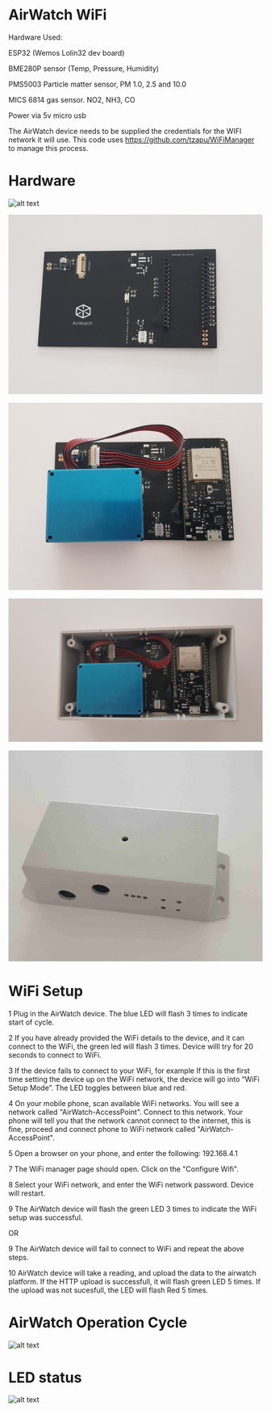 AirWatch WiFi
==============


Hardware Used:

ESP32 (Wemos Lolin32 dev board)

BME280P sensor (Temp, Pressure, Humidity)

PMS5003 Particle matter sensor, PM 1.0, 2.5 and 10.0

MICS 6814 gas sensor. NO2, NH3, CO

Power via 5v micro usb 

The AirWatch device needs to be supplied the credentials for the WIFI network it will use. 
This code uses https://github.com/tzapu/WiFiManager to manage this process. 


Hardware
=================

![alt text](https://github.com/rorygleeson/AirWatch/blob/master/Devices/WiFi/WIFI.png)


![alt text](https://github.com/rorygleeson/AirWatch/blob/master/Devices/WiFi/1.jpg)

![alt text](https://github.com/rorygleeson/AirWatch/blob/master/Devices/WiFi/4.jpg)


![alt text](https://github.com/rorygleeson/AirWatch/blob/master/Devices/WiFi/7.jpg)

![alt text](https://github.com/rorygleeson/AirWatch/blob/master/Devices/WiFi/8.jpg)

WiFi Setup
==========

1 Plug in the AirWatch device. The blue LED will flash 3 times to indicate start of cycle.  

2 If you have already provided the WiFi details to the device, and it can connect to the WiFi, the green led will flash 3 times. Device willl try for 20 seconds to connect to WiFi. 

3 If the device fails to connect to your WiFi, for example If this is the first time setting the device up on the WiFi network, the device will go into “WiFi Setup Mode”. The LED toggles between blue and red. 

4 On your mobile phone, scan available WiFi networks. You will see a network called "AirWatch-AccessPoint". Connect to this network. Your phone will tell you that the network cannot connect to the internet, this is fine, proceed and connect phone to WiFi network called "AirWatch-AccessPoint". 

5 Open a browser on your phone, and enter the following: 192.168.4.1

7 The WiFi manager page should open. Click on the "Configure Wifi". 

8 Select your WiFi network, and enter the WiFi network password. Device will restart. 

9 The AirWatch device will flash the green LED 3 times to indicate the WiFi setup was successful.

OR

9 The AirWatch device will fail to connect to WiFi and repeat the above steps. 

10 AirWatch device will take a reading, and upload the data to the airwatch platform. If the HTTP upload is successfull, it will flash green LED 5 times. 
   If the upload was not sucesfull, the LED will flash Red 5 times. 


AirWatch Operation Cycle
========================


![alt text](https://github.com/rorygleeson/AirWatch/blob/master/Devices/WiFi/AirWatchOperation.png)








LED status 
==========


![alt text](https://github.com/rorygleeson/AirWatch/blob/master/Devices/WiFi/AirWatchLED.png)





